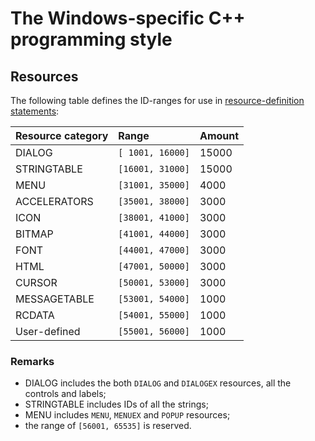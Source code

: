 # The Windows-specific C++ programming style

## Resources

The following table defines the ID-ranges for use in
[resource-definition statements][res-def-stmt]:

|Resource category   |Range           |Amount|
|:-------------------|:---------------|:-----|
|DIALOG              |`[ 1001, 16000]`|15000 |
|STRINGTABLE         |`[16001, 31000]`|15000 |
|MENU                |`[31001, 35000]`|4000  |
|ACCELERATORS        |`[35001, 38000]`|3000  |
|ICON                |`[38001, 41000]`|3000  |
|BITMAP              |`[41001, 44000]`|3000  |
|FONT                |`[44001, 47000]`|3000  |
|HTML                |`[47001, 50000]`|3000  |
|CURSOR              |`[50001, 53000]`|3000  |
|MESSAGETABLE        |`[53001, 54000]`|1000  |
|RCDATA              |`[54001, 55000]`|1000  |
|User-defined        |`[55001, 56000]`|1000  |

### Remarks

- DIALOG includes the both `DIALOG` and `DIALOGEX` resources, all the controls
  and labels;
- STRINGTABLE includes IDs of all the strings;
- MENU includes `MENU`, `MENUEX` and `POPUP` resources;
- the range of `[56001, 65535]` is reserved.

[res-def-stmt]: https://learn.microsoft.com/en-us/windows/win32/menurc/resource-definition-statements
